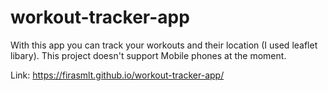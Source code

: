 # workout-tracker-app
With this app you can track your workouts and their location (I used leaflet libary).
This project doesn't support Mobile phones at the moment.

Link: https://firasmlt.github.io/workout-tracker-app/
